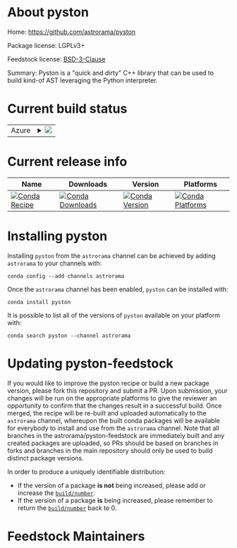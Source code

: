 About pyston
============

Home: https://github.com/astrorama/pyston

Package license: LGPLv3+

Feedstock license: [BSD-3-Clause](https://github.com/astrorama/pyston-feedstock/blob/master/LICENSE.txt)

Summary: Pyston is a "quick and dirty" C++ library that can be used to build kind-of AST leveraging the Python interpreter.

Current build status
====================


<table>
    
  <tr>
    <td>Azure</td>
    <td>
      <details>
        <summary>
          <a href="https://dev.azure.com/astrorama/feedstock-builds/_build/latest?definitionId=7&branchName=master">
            <img src="https://dev.azure.com/astrorama/feedstock-builds/_apis/build/status/pyston-feedstock?branchName=master">
          </a>
        </summary>
        <table>
          <thead><tr><th>Variant</th><th>Status</th></tr></thead>
          <tbody><tr>
              <td>linux_64_python3.6.____cpython</td>
              <td>
                <a href="https://dev.azure.com/astrorama/feedstock-builds/_build/latest?definitionId=7&branchName=master">
                  <img src="https://dev.azure.com/astrorama/feedstock-builds/_apis/build/status/pyston-feedstock?branchName=master&jobName=linux&configuration=linux_64_python3.6.____cpython" alt="variant">
                </a>
              </td>
            </tr><tr>
              <td>linux_64_python3.7.____cpython</td>
              <td>
                <a href="https://dev.azure.com/astrorama/feedstock-builds/_build/latest?definitionId=7&branchName=master">
                  <img src="https://dev.azure.com/astrorama/feedstock-builds/_apis/build/status/pyston-feedstock?branchName=master&jobName=linux&configuration=linux_64_python3.7.____cpython" alt="variant">
                </a>
              </td>
            </tr><tr>
              <td>linux_64_python3.8.____cpython</td>
              <td>
                <a href="https://dev.azure.com/astrorama/feedstock-builds/_build/latest?definitionId=7&branchName=master">
                  <img src="https://dev.azure.com/astrorama/feedstock-builds/_apis/build/status/pyston-feedstock?branchName=master&jobName=linux&configuration=linux_64_python3.8.____cpython" alt="variant">
                </a>
              </td>
            </tr><tr>
              <td>osx_64_python3.6.____cpython</td>
              <td>
                <a href="https://dev.azure.com/astrorama/feedstock-builds/_build/latest?definitionId=7&branchName=master">
                  <img src="https://dev.azure.com/astrorama/feedstock-builds/_apis/build/status/pyston-feedstock?branchName=master&jobName=osx&configuration=osx_64_python3.6.____cpython" alt="variant">
                </a>
              </td>
            </tr><tr>
              <td>osx_64_python3.7.____cpython</td>
              <td>
                <a href="https://dev.azure.com/astrorama/feedstock-builds/_build/latest?definitionId=7&branchName=master">
                  <img src="https://dev.azure.com/astrorama/feedstock-builds/_apis/build/status/pyston-feedstock?branchName=master&jobName=osx&configuration=osx_64_python3.7.____cpython" alt="variant">
                </a>
              </td>
            </tr><tr>
              <td>osx_64_python3.8.____cpython</td>
              <td>
                <a href="https://dev.azure.com/astrorama/feedstock-builds/_build/latest?definitionId=7&branchName=master">
                  <img src="https://dev.azure.com/astrorama/feedstock-builds/_apis/build/status/pyston-feedstock?branchName=master&jobName=osx&configuration=osx_64_python3.8.____cpython" alt="variant">
                </a>
              </td>
            </tr>
          </tbody>
        </table>
      </details>
    </td>
  </tr>
</table>

Current release info
====================

| Name | Downloads | Version | Platforms |
| --- | --- | --- | --- |
| [![Conda Recipe](https://img.shields.io/badge/recipe-pyston-green.svg)](https://anaconda.org/astrorama/pyston) | [![Conda Downloads](https://img.shields.io/conda/dn/astrorama/pyston.svg)](https://anaconda.org/astrorama/pyston) | [![Conda Version](https://img.shields.io/conda/vn/astrorama/pyston.svg)](https://anaconda.org/astrorama/pyston) | [![Conda Platforms](https://img.shields.io/conda/pn/astrorama/pyston.svg)](https://anaconda.org/astrorama/pyston) |

Installing pyston
=================

Installing `pyston` from the `astrorama` channel can be achieved by adding `astrorama` to your channels with:

```
conda config --add channels astrorama
```

Once the `astrorama` channel has been enabled, `pyston` can be installed with:

```
conda install pyston
```

It is possible to list all of the versions of `pyston` available on your platform with:

```
conda search pyston --channel astrorama
```




Updating pyston-feedstock
=========================

If you would like to improve the pyston recipe or build a new
package version, please fork this repository and submit a PR. Upon submission,
your changes will be run on the appropriate platforms to give the reviewer an
opportunity to confirm that the changes result in a successful build. Once
merged, the recipe will be re-built and uploaded automatically to the
`astrorama` channel, whereupon the built conda packages will be available for
everybody to install and use from the `astrorama` channel.
Note that all branches in the astrorama/pyston-feedstock are
immediately built and any created packages are uploaded, so PRs should be based
on branches in forks and branches in the main repository should only be used to
build distinct package versions.

In order to produce a uniquely identifiable distribution:
 * If the version of a package **is not** being increased, please add or increase
   the [``build/number``](https://docs.conda.io/projects/conda-build/en/latest/resources/define-metadata.html#build-number-and-string).
 * If the version of a package **is** being increased, please remember to return
   the [``build/number``](https://docs.conda.io/projects/conda-build/en/latest/resources/define-metadata.html#build-number-and-string)
   back to 0.

Feedstock Maintainers
=====================



